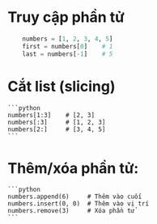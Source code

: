 # Truy cập phần tử

```python
    numbers = [1, 2, 3, 4, 5]
    first = numbers[0]    # 1
    last = numbers[-1]    # 5
```

# Cắt list (slicing)

    ```python
    numbers[1:3]    # [2, 3]
    numbers[:3]     # [1, 2, 3]
    numbers[2:]     # [3, 4, 5]
    ```

# Thêm/xóa phần tử:

    ```python
    numbers.append(6)     # Thêm vào cuối
    numbers.insert(0, 0)  # Thêm vào vị trí
    numbers.remove(3)     # Xóa phần tử
    ```
